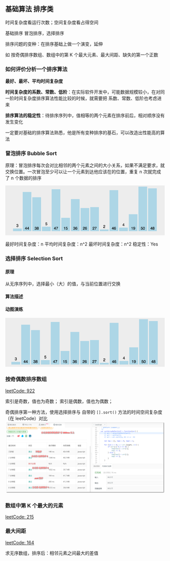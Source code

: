 
## 基础算法 排序类

时间复杂度看运行次数；空间复杂度看占得空间


基础排序 冒泡排序，选择排序

排序问题的变种：在排序基础上做一个演变，延伸

如 按奇偶排序数组、数组中的第 K 个最大元素、最大间距、缺失的第一个正数

### 如何评价分析一个排序算法

**最好、最坏、平均时间复杂度**

**时间复杂度的系数、常数、低阶**：在实际软件开发中，可能数据规模较小，在对同一阶时间复杂度排序算法性能比较的时候，就需要把 系数、常数、低阶也考虑进来

**排序算法的稳定性**：待排序序列中，值相等的两个元素在排序前后，相对顺序没有发生变化

一定要对基础的排序算法熟悉，他是所有变种排序的基石，可以改造出性能高的算法


### 冒泡排序 Bubble Sort

原理：冒泡排序每次会对比相邻的两个元素之间的大小关系，如果不满足要求，就交换位置。一次冒泡至少可以让一个元素到达他应该在的位置，重复 n 次就完成了 n 个数据的排序

![BubbleSortGif](./assets/bubble_sort.gif)

最好时间复杂度：n
平均时间复杂度：n^2
最坏时间复杂度：n^2
稳定性：Yes



### 选择排序 Selection Sort

#### 原理

从无序序列中，选择最小（大）的值，与当前位置进行交换

#### 算法描述

#### 动图演练

![SelectionSort](./assets/selection_sort.gif)


### 按奇偶数排序数组

[leetCode: 922](https://leetcode-cn.com/problems/sort-array-by-parity-ii/)

索引是奇数，值也为奇数；
索引是偶数，值也为偶数；

奇偶排序第一种方法，使用选择排序与 自带的 `[].sort()` 方法的时间空间复杂度（在 leetCode）对比
![](./assets/2019-06-03-12-42-12.png)


### 数组中第 K 个最大的元素

[leetCode: 215](https://leetcode-cn.com/problems/kth-largest-element-in-an-array/)

### 最大间距

[leetCode: 164](https://leetcode-cn.com/problems/maximum-gap/)

求无序数组，排序后：相邻元素之间最大的差值
